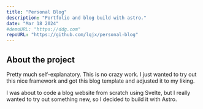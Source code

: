 ```yaml
---
title: "Personal Blog"
description: "Portfolio and blog build with astro."
date: "Mar 18 2024"
#demoURL: "https://ddg.com"
repoURL: "https://github.com/lqjx/personal-blog"
---
```


## About the project
Pretty much self-explanatory. This is no crazy work. I just wanted to try out this nice framework
and got this blog template and adjusted it to my liking.

I was about to code a blog website from scratch using Svelte, but I really wanted to try out something
new, so I decided to build it with Astro.